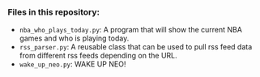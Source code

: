 ### Files in this repository:
- `nba_who_plays_today.py`: A program that will show the current NBA games and who is playing today. 
- `rss_parser.py`: A reusable class that can be used to pull rss feed data from different rss feeds depending on the URL.
- `wake_up_neo.py`: WAKE UP NEO!